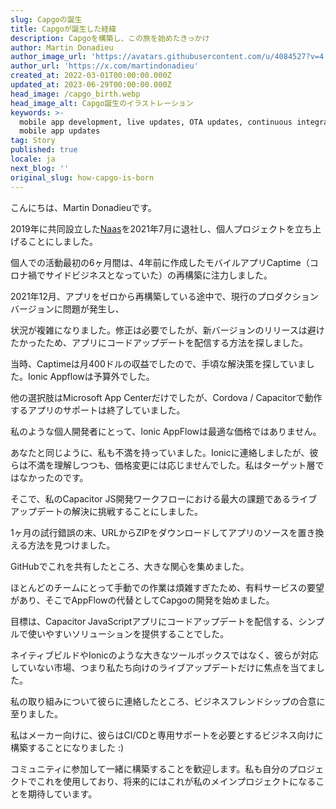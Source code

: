 ```yaml
---
slug: Capgoの誕生
title: Capgoが誕生した経緯
description: Capgoを構築し、この旅を始めたきっかけ
author: Martin Donadieu
author_image_url: 'https://avatars.githubusercontent.com/u/4084527?v=4'
author_url: 'https://x.com/martindonadieu'
created_at: 2022-03-01T00:00:00.000Z
updated_at: 2023-06-29T00:00:00.000Z
head_image: /capgo_birth.webp
head_image_alt: Capgo誕生のイラストレーション
keywords: >-
  mobile app development, live updates, OTA updates, continuous integration,
  mobile app updates
tag: Story
published: true
locale: ja
next_blog: ''
original_slug: how-capgo-is-born
---
```

こんにちは、Martin Donadieuです。

2019年に共同設立した[Naas](https://naas.ai/)を2021年7月に退社し、個人プロジェクトを立ち上げることにしました。

個人での活動最初の6ヶ月間は、4年前に作成したモバイルアプリCaptime（コロナ禍でサイドビジネスとなっていた）の再構築に注力しました。

2021年12月、アプリをゼロから再構築している途中で、現行のプロダクションバージョンに問題が発生し、

状況が複雑になりました。修正は必要でしたが、新バージョンのリリースは避けたかったため、アプリにコードアップデートを配信する方法を探しました。

当時、Captimeは月400ドルの収益でしたので、手頃な解決策を探していました。Ionic Appflowは予算外でした。

他の選択肢はMicrosoft App Centerだけでしたが、Cordova / Capacitorで動作するアプリのサポートは終了していました。

私のような個人開発者にとって、Ionic AppFlowは最適な価格ではありません。

あなたと同じように、私も不満を持っていました。Ionicに連絡しましたが、彼らは不満を理解しつつも、価格変更には応じませんでした。私はターゲット層ではなかったのです。

そこで、私のCapacitor JS開発ワークフローにおける最大の課題であるライブアップデートの解決に挑戦することにしました。

1ヶ月の試行錯誤の末、URLからZIPをダウンロードしてアプリのソースを置き換える方法を見つけました。

GitHubでこれを共有したところ、大きな関心を集めました。

ほとんどのチームにとって手動での作業は煩雑すぎたため、有料サービスの要望があり、そこでAppFlowの代替としてCapgoの開発を始めました。

目標は、Capacitor JavaScriptアプリにコードアップデートを配信する、シンプルで使いやすいソリューションを提供することでした。

ネイティブビルドやIonicのような大きなツールボックスではなく、彼らが対応していない市場、つまり私たち向けのライブアップデートだけに焦点を当てました。

私の取り組みについて彼らに連絡したところ、ビジネスフレンドシップの合意に至りました。

私はメーカー向けに、彼らはCI/CDと専用サポートを必要とするビジネス向けに構築することになりました :)

コミュニティに参加して一緒に構築することを歓迎します。私も自分のプロジェクトでこれを使用しており、将来的にはこれが私のメインプロジェクトになることを期待しています。
